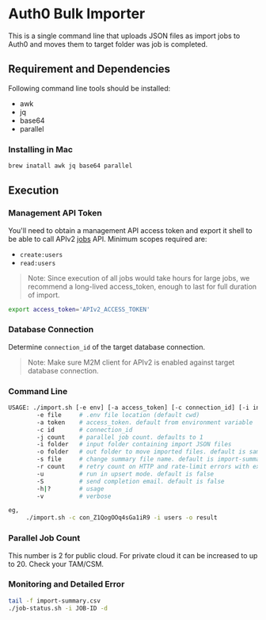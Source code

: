 # Auth0 Bulk Importer
This is a single command line that uploads JSON files as import jobs to Auth0 and 
moves them to target folder was job is completed.


## Requirement and Dependencies
Following command line tools should be installed:

* awk
* jq
* base64
* parallel


### Installing in Mac

```bash
brew inatall awk jq base64 parallel
```


## Execution

### Management API Token
You'll need to obtain a management API access token and export it shell to be able to call APIv2 [jobs](https://auth0.com/docs/api/management/v2#!/Jobs/get_jobs_by_id) API. 
Minimum scopes required are: 
* `create:users`
* `read:users`

> Note: Since execution of all jobs would take hours for large jobs, we recommend a long-lived access_token, enough to last for full duration of import.

```bash
export access_token='APIv2_ACCESS_TOKEN'
```

### Database Connection
Determine `connection_id` of the target database connection. 

> Note: Make sure M2M client for APIv2 is enabled against target database connection.

### Command Line
```bash
USAGE: ./import.sh [-e env] [-a access_token] [-c connection_id] [-i input-folder] [-o output-folder] [-v|-h]
        -e file     # .env file location (default cwd)
        -a token    # access_token. default from environment variable
        -c id       # connection_id
        -j count    # parallel job count. defaults to 1
        -i folder   # input folder containing import JSON files
        -o folder   # out folder to move imported files. default is same as input
        -s file     # change summary file name. default is import-summary.csv
        -r count    # retry count on HTTP and rate-limit errors with exponential backoff. default in 100
        -u          # run in upsert mode. default is false
        -S          # send completion email. default is false
        -h|?        # usage
        -v          # verbose

eg,
     ./import.sh -c con_Z1QogOOq4sGa1iR9 -i users -o result
```

### Parallel Job Count
This number is 2 for public cloud. For private cloud it can be increased to up to 20. Check your TAM/CSM. 

### Monitoring and Detailed Error
```bash
tail -f import-summary.csv
./job-status.sh -i JOB-ID -d
```
